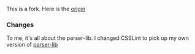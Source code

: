 This is a fork. Here is the [origin](https://www.npmjs.com/package/csslint)

### Changes

To me, it's all about the parser-lib. I changed CSSLint to pick up my own version of [parser-lib](https://www.npmjs.com/package/parserlib)
